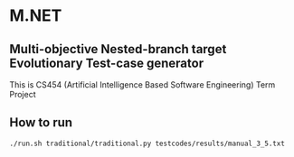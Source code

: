 # M.NET
## Multi-objective Nested-branch target Evolutionary Test-case generator

This is CS454 (Artificial Intelligence Based Software Engineering) Term Project

## How to run

```
./run.sh traditional/traditional.py testcodes/results/manual_3_5.txt
```
